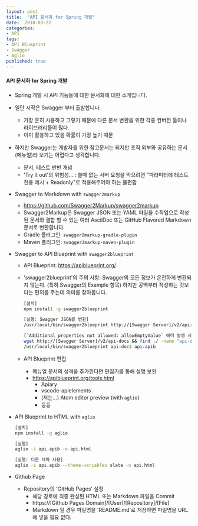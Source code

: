```yaml
---
layout: post
title:  "API 문서화 for Spring 개발"
date:  2018-03-22
categories:
- API
tags:
- API Blueprint
- Swagger
- Aglio
published: true
---
```

#### API 문서화 for Spring 개발
- Spring 개발 시 API 기능들에 대한 문서화에 대한 소개입니다.

- 일단 시작은 Swagger 부터 출발합니다.
  - 가장 흔히 사용하고 그렇기 때문에 다른 문서 변환을 위한 각종 컨버전 툴이나 라이브러리들이 많다.
  - 이미 활용하고 있을 확률이 가장 높기 때문

- 하지만 Swagger는 개발자를 위한 참고문서는 되지만 조직 외부와 공유하는 문서(메뉴얼)라 보기는 어렵다고 생각합니다.
  - 문서, 테스트 반반 개념
  - 'Try it out'의 위험성... : 쓸때 없는 서버 요청을 막으려면 "파라미터에 테스트 전용 예시 + Readonly"로 적용해주어야 하는 불편함

- Swagger to Markdown with `swagger2markup`
  - https://github.com/Swagger2Markup/swagger2markup
  - Swagger2Markup은 Swagger JSON 또는 YAML 파일을 수작업으로 작성된 문서와 결합 할 수 있는 여러 AsciiDoc 또는 GitHub Flavored Markdown 문서로 변환합니다.
  - Gradle 플러그인: `swagger2markup-gradle-plugin`
  - Maven 플러그인: `swagger2markup-maven-plugin`

- Swagger to API Blueprint with `swagger2blueprint`
  - API Blueprint: https://apiblueprint.org/
  - 'swagger2blueprint'의 주의 사항: Swagger의 모든 정보가 온전하게 변환되지 않는다. (특히 Swagger의 Example 항목) 하지만 공백부터 작성하는 것보다는 편의를 주는데 의미를 찾아봅니다.

    ```bash
    [설치]
    npm install -g swagger2blueprint

    [실행: Swagger JSON를 변환]
    /usr/local/bin/swagger2blueprint http://[Swagger Server]/v2/api-docs api.apib

    [`Additional properties not allowed: allowEmptyValue` 에러 발생 시]
    wget http://[Swagger Server]/v2/api-docs && find ./ -name "api-docs" -exec perl -pi -e 's/,"allowEmptyValue":false//g' {} \;
    /usr/local/bin/swagger2blueprint api-docs api.apib
    ```

  - API Blueprint 편집
    - 메뉴얼 문서의 성격을 추가한다면 편집기를 통해 설명 보완
    - https://apiblueprint.org/tools.html
      - Apiary
      - vscode-apielements
      - (저는...) Atom editor preview (with `aglio`)
      - 등등

- API Blueprint to HTML with `aglio`
  ```bash
  [설치]
  npm install -g aglio

  [실행]
  aglio -i api.apib -o api.html

  [실행: 다른 테마 사용]
  aglio -i api.apib --theme-variables slate -o api.html
  ```

- Github Page
  - Repository의 'GitHub Pages' 설정
    - 해당 경로에 최종 완성된 HTML 또는 Markdown 파일을 Commit
    - https://[Github Pages Domain]/[User]/[Repository]/[File]
    - Markdown 일 경우 파일명을 'README.md'로 저장하면 파일명을 URL에 넣을 필요 없다.